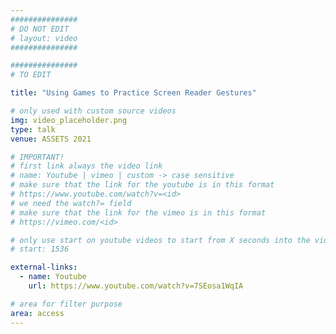 ```yaml
---
###############
# DO NOT EDIT
# layout: video
###############

###############
# TO EDIT

title: "Using Games to Practice Screen Reader Gestures"

# only used with custom source videos
img: video_placeholder.png
type: talk
venue: ASSETS 2021

# IMPORTANT!
# first link always the video link
# name: Youtube | vimeo | custom -> case sensitive
# make sure that the link for the youtube is in this format
# https://www.youtube.com/watch?v=<id>
# we need the watch?= field
# make sure that the link for the vimeo is in this format
# https://vimeo.com/<id>

# only use start on youtube videos to start from X seconds into the video
# start: 1536

external-links:
  - name: Youtube
    url: https://www.youtube.com/watch?v=7SEosa1WqIA

# area for filter purpose
area: access
---
```

  
